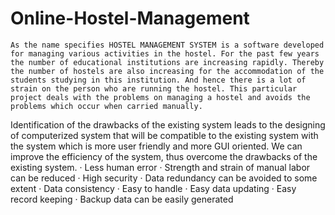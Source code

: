 # Online-Hostel-Management
    As the name specifies HOSTEL MANAGEMENT SYSTEM is a software developed for managing various activities in the hostel. For the past few years the number of educational institutions are increasing rapidly. Thereby the number of hostels are also increasing for the accommodation of the students studying in this institution. And hence there is a lot of strain on the person who are running the hostel. This particular project deals with the problems on managing a hostel and avoids the problems which occur when carried manually.
  Identification of the drawbacks of the existing system leads to the designing of computerized system that will be compatible to the existing system with the system which is more user friendly and more GUI oriented. We can improve the efficiency of the system, thus overcome the drawbacks of the existing system.
· Less human error
· Strength and strain of manual labor can be reduced
· High security
· Data redundancy can be avoided to some extent
· Data consistency
· Easy to handle
· Easy data updating
· Easy record keeping
· Backup data can be easily generated

